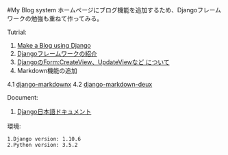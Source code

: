 #My Blog system
ホームページにブログ機能を追加するため、Djangoフレームワークの勉強も重ねて作ってみる。

Tutrial:

 1. [Make a Blog using Django](http://ruddra.com/2015/09/18/make-a-blog-using-django-part-1-2/) 
 2. [Djangoフレームワークの紹介](https://www.slideshare.net/tokibito/django-63192832)
 3. [DjangoのForm:CreateView、UpdateViewなど について](http://qiita.com/felyce/items/5042db0792c9f7d01c1e)
 4. Markdown機能の追加

  4.1 [django-markdownx](https://github.com/adi-/django-markdownx)
  4.2 [django-markdown-deux](https://github.com/trentm/django-markdown-deux)

Document: 

 1. [Django日本語ドキュメント](https://docs.djangoproject.com/ja/1.10/)

環境:

	1.Django version: 1.10.6
	2.Python version: 3.5.2

